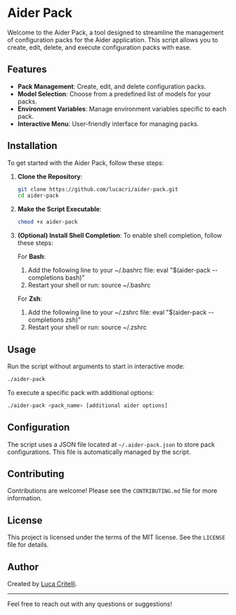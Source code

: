 # Aider Pack

Welcome to the Aider Pack, a tool designed to streamline the management of configuration packs for the Aider application. This script allows you to create, edit, delete, and execute configuration packs with ease.

## Features

- **Pack Management**: Create, edit, and delete configuration packs.
- **Model Selection**: Choose from a predefined list of models for your packs.
- **Environment Variables**: Manage environment variables specific to each pack.
- **Interactive Menu**: User-friendly interface for managing packs.

## Installation

To get started with the Aider Pack, follow these steps:

1. **Clone the Repository**:

   ```bash
   git clone https://github.com/lucacri/aider-pack.git
   cd aider-pack
   ```

2. **Make the Script Executable**:

   ```bash
   chmod +x aider-pack
   ```

3. **(Optional) Install Shell Completion**:
   To enable shell completion, follow these steps:

   For **Bash**:
   1. Add the following line to your ~/.bashrc file:
      eval "$(aider-pack --completions bash)"
   2. Restart your shell or run:
      source ~/.bashrc

   For **Zsh**:
   1. Add the following line to your ~/.zshrc file:
      eval "$(aider-pack --completions zsh)"
   2. Restart your shell or run:
      source ~/.zshrc

## Usage

Run the script without arguments to start in interactive mode:

```bash
./aider-pack
```

To execute a specific pack with additional options:

```bash
./aider-pack <pack_name> [additional aider options]
```

## Configuration

The script uses a JSON file located at `~/.aider-pack.json` to store pack configurations. This file is automatically managed by the script.



## Contributing

Contributions are welcome! Please see the `CONTRIBUTING.md` file for more information.

## License

This project is licensed under the terms of the MIT license. See the `LICENSE` file for details.

## Author

Created by [Luca Critelli](https://github.com/lucacri).

---

Feel free to reach out with any questions or suggestions!
